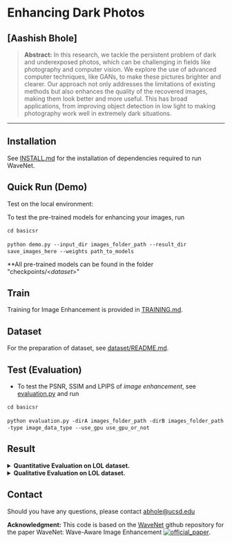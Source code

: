 # Enhancing Dark Photos

## [Aashish Bhole]

> **Abstract:** In this research, we tackle the persistent problem of dark and underexposed photos, which can be challenging in fields like photography and computer vision. We explore the use of advanced computer techniques, like GANs, to make these pictures brighter and clearer. Our approach not only addresses the limitations of existing methods but also enhances the quality of the recovered images, making them look better and more useful. This has broad applications, from improving object detection in low light to making photography work well in extremely dark situations. 
<hr />


## Installation

See [INSTALL.md](INSTALL.md) for the installation of dependencies required to run WaveNet.

## Quick Run (Demo) 

Test on the local environment:  

To test the pre-trained models for enhancing your images, run
```
cd basicsr

python demo.py --input_dir images_folder_path --result_dir save_images_here --weights path_to_models
```
**All pre-trained models can be found in the folder "checkpoints/<$dataset$>"

## Train  
Training for Image Enhancement is provided in <a href="basicsr/TRAINING.md">TRAINING.md</a></td>.

## Dataset
For the preparation of dataset, see [dataset/README.md](dataset/README.md).  

## Test (Evaluation)  
 
- To test the PSNR, SSIM and LPIPS of *image enhancement*, see [evaluation.py](./evaluation.py) and run
```
cd basicsr

python evaluation.py -dirA images_folder_path -dirB images_folder_path -type image_data_type --use_gpu use_gpu_or_not
```

## Result  

<details close>
<summary><b>Quantitative Evaluation on LOL dataset.</b></summary>

![result1](./figure/computation_complexity.png)
![result2](./figure/result.png) 


</details>  

<details close>
<summary><b>Qualitative Evaluation on LOL dataset.</b></summary>

![result3](./figure/visual1.png)
Sample Input1, Baseline, Proposed Model, Ground truth
![result4](./figure/visual2.png)
Sample Input2, Baseline, Proposed Model, Ground truth
</details>

## Contact
Should you have any questions, please contact abhole@ucsd.edu


**Acknowledgment:** This code is based on the [WaveNet](https://github.com/DeniJsonC/WaveNet) github repository for the paper WaveNet: Wave-Aware Image Enhancement [![official_paper](https://img.shields.io/badge/PDF-Paper-blue)](https://diglib.eg.org/bitstream/handle/10.2312/pg20231267/021-029.pdf). 